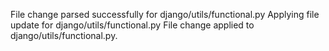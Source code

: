 File change parsed successfully for django/utils/functional.py
Applying file update for django/utils/functional.py
File change applied to django/utils/functional.py.
